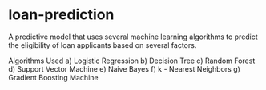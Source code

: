 # loan-prediction
A predictive model that uses several machine learning algorithms to predict the eligibility of loan applicants based on several factors.

Algorithms Used a) Logistic Regression b) Decision Tree c) Random Forest d) Support Vector Machine e) Naive Bayes f) k - Nearest Neighbors g) Gradient Boosting Machine
